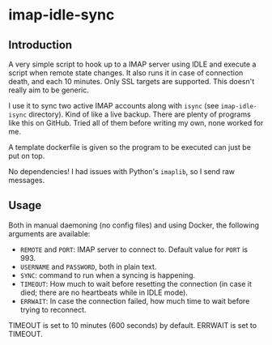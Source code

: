 # imap-idle-sync

## Introduction
A very simple script to hook up to a IMAP server using IDLE and execute a script when remote state changes. It also runs it in case of connection death, and each 10 minutes. Only SSL targets are supported. This doesn't really aim to be generic.

I use it to sync two active IMAP accounts along with `isync` (see `imap-idle-isync` directory). Kind of like a live backup. There are plenty of programs like this on GitHub. Tried all of them before writing my own, none worked for me.

A template dockerfile is given so the program to be executed can just be put on top.

No dependencies! I had issues with Python's `imaplib`, so I send raw messages.

## Usage
Both in manual daemoning (no config files) and using Docker, the following arguments are available:

- `REMOTE` and `PORT`: IMAP server to connect to. Default value for `PORT` is 993.
- `USERNAME` and `PASSWORD`, both in plain text.
- `SYNC`: command to run when a syncing is happening.
- `TIMEOUT`: How much to wait before resetting the connection (in case it died; there are no heartbeats while in IDLE mode).
- `ERRWAIT`: In case the connection failed, how much time to wait before trying to reconnect.

TIMEOUT is set to 10 minutes (600 seconds) by default. ERRWAIT is set to TIMEOUT.